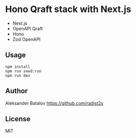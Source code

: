 # Hono Qraft stack with Next.js

* Next.js
* OpenAPI Qraft
* Hono
* Zod OpenAPI

## Usage

```
npm install
npm run seed:run
npm run dev
```

## Author

Aleksander Batalov <https://github.com/radist2s>

## License

MIT
